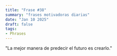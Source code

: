 ```yaml
---
title: "Frase #38"
summary: "frases motivadoras diarias"
date: "Jan 10 2025"
draft: false
tags:
- Phrases
---
```


"La mejor manera de predecir el futuro es crearlo."
